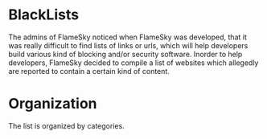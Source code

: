 # BlackLists
The admins of FlameSky noticed when FlameSky was developed, that it was really difficult to find lists of links or urls, which will help developers build various kind of blocking and/or security software. Inorder to help developers, FlameSky decided to compile a list of websites which allegedly are reported to contain a certain kind of content.

# Organization
The list is organized by categories.



